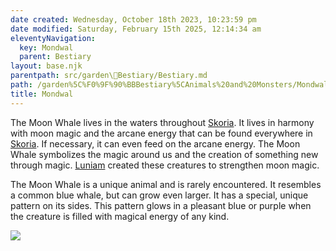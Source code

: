 ```yaml
---
date created: Wednesday, October 18th 2023, 10:23:59 pm
date modified: Saturday, February 15th 2025, 12:14:34 am
eleventyNavigation:
  key: Mondwal
  parent: Bestiary
layout: base.njk
parentpath: src/garden\🐻Bestiary/Bestiary.md
path: /garden%5C%F0%9F%90%BBBestiary%5CAnimals%20and%20Monsters/Mondwal/
title: Mondwal
---
```


The Moon Whale lives in the waters throughout [Skoria](/garden/%F0%9F%8C%90Worldbuilding/Skoria). It lives in harmony with moon magic and the arcane energy that can be found everywhere in [Skoria](/garden/%F0%9F%8C%90Worldbuilding/Skoria). If necessary, it can even feed on the arcane energy. The Moon Whale symbolizes the magic around us and the creation of something new through magic. [Luniam](/garden/%F0%9F%8C%90Worldbuilding/Nether%20Plane/Gods/Luniam) created these creatures to strengthen moon magic.

The Moon Whale is a unique animal and is rarely encountered. It resembles a common blue whale, but can grow even larger. It has a special, unique pattern on its sides. This pattern glows in a pleasant blue or purple when the creature is filled with magical energy of any kind.

![](/static/Mondwaal.png)